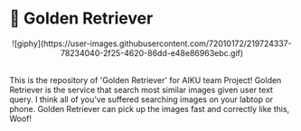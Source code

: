 # 🦮 Golden Retriever
<p align="center">![giphy](https://user-images.githubusercontent.com/72010172/219724337-78234040-2f25-4620-86dd-e48e86963ebc.gif)</p><br>
This is the repository of 'Golden Retriever' for AIKU team Project! Golden Retriever is the service that search most similar images given user text query. I think all of you've suffered searching images on your labtop or phone. Golden Retriever can pick up the images fast and correctly like this, Woof!
